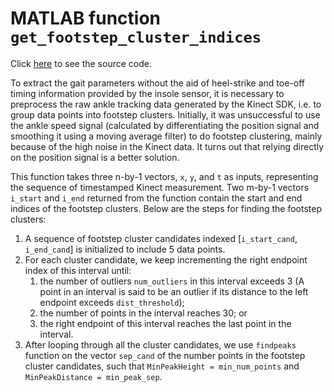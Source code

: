 # MATLAB function `get_footstep_cluster_indices`

Click [here](20190415/get_footstep_cluster_indices.m) to see the source code.

To extract the gait parameters without the aid of heel-strike and toe-off timing information provided by the insole sensor, it is necessary to preprocess the raw ankle tracking data generated by the Kinect SDK, i.e. to group data points into footstep clusters. Initially, it was unsuccessful to use the ankle speed signal (calculated by differentiating the position signal and smoothing it using a moving average filter) to do footstep clustering, mainly because of the high noise in the Kinect data. It turns out that relying directly on the position signal is a better solution.

This function takes three n-by-1 vectors, `x`, `y`, and `t` as inputs, representing the sequence of timestamped Kinect measurement. Two m-by-1 vectors `i_start` and `i_end` returned from the function contain the start and end indices of the footstep clusters. Below are the steps for finding the footstep clusters:

1. A sequence of footstep cluster candidates indexed [`i_start_cand`, `i_end_cand`] is initialized to include 5 data points.
2. For each cluster candidate, we keep incrementing the right endpoint index of this interval until:
    1. the number of outliers `num_outliers` in this interval exceeds 3 (A point in an interval is said to be an outlier if its distance to the left endpoint exceeds `dist_threshold`);
    2. the number of points in the interval reaches 30; or
    3. the right endpoint of this interval reaches the last point in the interval.
3. After looping through all the cluster candidates, we use `findpeaks` function on the vector `sep_cand` of the number points in the footstep cluster candidates, such that `MinPeakHeight = min_num_points` and `MinPeakDistance = min_peak_sep`.
